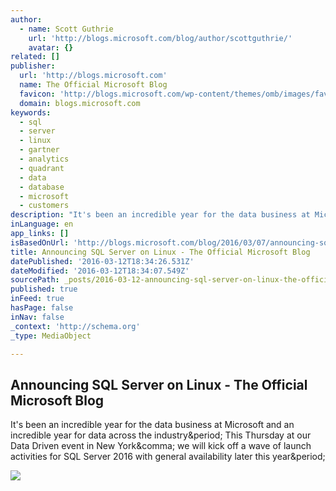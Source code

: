 ```yaml
---
author:
  - name: Scott Guthrie
    url: 'http://blogs.microsoft.com/blog/author/scottguthrie/'
    avatar: {}
related: []
publisher:
  url: 'http://blogs.microsoft.com'
  name: The Official Microsoft Blog
  favicon: 'http://blogs.microsoft.com/wp-content/themes/omb/images/favicon.ico'
  domain: blogs.microsoft.com
keywords:
  - sql
  - server
  - linux
  - gartner
  - analytics
  - quadrant
  - data
  - database
  - microsoft
  - customers
description: "It's been an incredible year for the data business at Microsoft and an incredible year for data across the industry. This Thursday at our Data Driven event in New York, we will kick off a wave of launch activities for SQL Server 2016 with general availability later this year."
inLanguage: en
app_links: []
isBasedOnUrl: 'http://blogs.microsoft.com/blog/2016/03/07/announcing-sql-server-on-linux/'
title: Announcing SQL Server on Linux - The Official Microsoft Blog
datePublished: '2016-03-12T18:34:26.531Z'
dateModified: '2016-03-12T18:34:07.549Z'
sourcePath: _posts/2016-03-12-announcing-sql-server-on-linux-the-official-microsoft-blog.md
published: true
inFeed: true
hasPage: false
inNav: false
_context: 'http://schema.org'
_type: MediaObject

---
```

<article style=""><h1>Announcing SQL Server on Linux - The Official Microsoft Blog</h1><p>It's been an incredible year for the data business at Microsoft and an incredible year for data across the industry&amp;period; This Thursday at our Data Driven event in New York&amp;comma; we will kick off a wave of launch activities for SQL Server 2016 with general availability later this year&amp;period;</p><img src="https://mscorpmedia.azureedge.net/mscorpmedia/2016/03/SQL-Loves-Linux_2_Twitter-002.png" /></article>